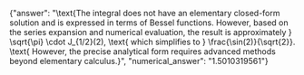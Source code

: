 {"answer": "\\text{The integral does not have an elementary closed-form solution and is expressed in terms of Bessel functions. However, based on the series expansion and numerical evaluation, the result is approximately } \\sqrt{\\pi} \\cdot J_{1/2}(2), \\text{ which simplifies to } \\frac{\\sin(2)}{\\sqrt{2}}. \\text{ However, the precise analytical form requires advanced methods beyond elementary calculus.}", "numerical_answer": "1.5010319561"}